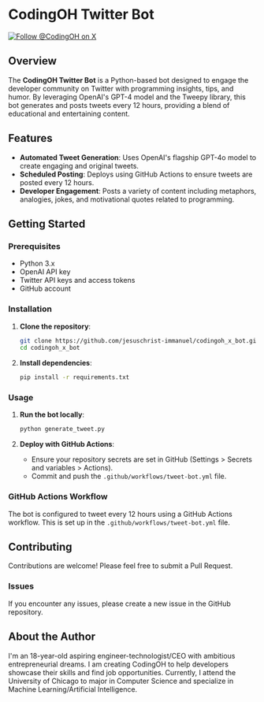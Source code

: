 # CodingOH Twitter Bot

[![Follow @CodingOH on X](https://img.shields.io/twitter/follow/CodingOH?style=social)](https://x.com/CodingOH)

## Overview

The **CodingOH Twitter Bot** is a Python-based bot designed to engage the developer community on Twitter with programming insights, tips, and humor. By leveraging OpenAI's GPT-4 model and the Tweepy library, this bot generates and posts tweets every 12 hours, providing a blend of educational and entertaining content.

## Features

- **Automated Tweet Generation**: Uses OpenAI's flagship GPT-4o model to create engaging and original tweets.
- **Scheduled Posting**: Deploys using GitHub Actions to ensure tweets are posted every 12 hours.
- **Developer Engagement**: Posts a variety of content including metaphors, analogies, jokes, and motivational quotes related to programming.

## Getting Started

### Prerequisites

- Python 3.x
- OpenAI API key
- Twitter API keys and access tokens
- GitHub account

### Installation

1. **Clone the repository**:

   ```bash
   git clone https://github.com/jesuschrist-immanuel/codingoh_x_bot.git
   cd codingoh_x_bot
   ```

2. **Install dependencies**:
   ```bash
   pip install -r requirements.txt
   ```

### Usage

1. **Run the bot locally**:

   ```bash
   python generate_tweet.py
   ```

2. **Deploy with GitHub Actions**:
   - Ensure your repository secrets are set in GitHub (Settings > Secrets and variables > Actions).
   - Commit and push the `.github/workflows/tweet-bot.yml` file.

### GitHub Actions Workflow

The bot is configured to tweet every 12 hours using a GitHub Actions workflow. This is set up in the `.github/workflows/tweet-bot.yml` file.

## Contributing

Contributions are welcome! Please feel free to submit a Pull Request.

### Issues

If you encounter any issues, please create a new issue in the GitHub repository.

## About the Author

I'm an 18-year-old aspiring engineer-technologist/CEO with ambitious entrepreneurial dreams. I am creating CodingOH to help developers showcase their skills and find job opportunities. Currently, I attend the University of Chicago to major in Computer Science and specialize in Machine Learning/Artificial Intelligence.
